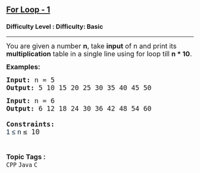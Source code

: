 <h2><a href="https://www.geeksforgeeks.org/problems/for-loop-1-1605617969--181812/1?page=6&category=Arrays,CPP&difficulty=Basic&sortBy=submissions">For Loop - 1</a></h2><h3>Difficulty Level : Difficulty: Basic</h3><hr><div class="problems_problem_content__Xm_eO"><p><span style="font-size: 18px;">You are given a number <strong>n</strong>, take <strong>input</strong> of n and print its <strong>multiplication</strong> table in a single line using for loop till <strong>n * 10</strong>.&nbsp;</span></p>
<p><span style="font-size: 18px;"><strong>Examples:</strong></span></p>
<pre><span style="font-size: 18px;"><strong>Input: </strong>n = 5
<strong>Output: </strong>5 10 15 20 25 30 35 40 45 50</span></pre>
<pre><span style="font-size: 18px;"><strong>Input: </strong>n = 6
<strong>Output: </strong>6 12 18 24 30 36 42 48 54 60<br><br><strong>Constraints:<br></strong><span style="color: #001d35; font-family: 'Google Sans', Arial, sans-serif; white-space: normal; background-color: #ffffff;">1 ≤ n&nbsp;</span></span><span style="font-size: 14pt;">≤ 10</span></pre></div><br><p><span style=font-size:18px><strong>Topic Tags : </strong><br><code>CPP</code>&nbsp;<code>Java</code>&nbsp;<code>C</code>&nbsp;